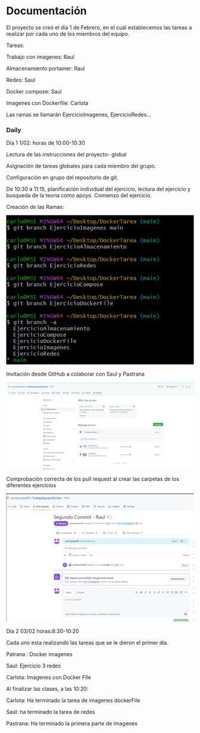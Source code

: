 # Documentación 

El proyecto se creó el dia 1 de Febrero, en el cuál establecemos las tareas a realizar por cada uno de los miembros del equipo.

Tareas:

Trabajo con imagenes: Raul

Almacenamiento portainer: Raul

Redes: Saul

Docker compose: Saul

Imagenes con Dockerfile: Carlota

Las ramas se llamarán EjercicioImagenes, EjercicioRedes...

### Daily

Día 1  1/02: horas de 10:00-10:30

Lectura de las instrucciones del proyecto- global

Asignación de tareas globales para cada miembro del grupo.

Configuración en grupo del repositorio de git.

De 10:30 a 11:15, planificación individual del ejercicio, lectura del ejercicio y busqueda de la teoria como apoyo. Comienzo del ejercicio.

Creación de las Ramas:

![image-20230201103211058](ImagenesDoc/image-20230201103211058.png)

Invitación desde GitHub a colaborar con Saul y Pastrana

![image-20230201104055350](ImagenesDoc/image-20230201104055350.png)



Comprobación correcta de los pull request al crear las carpetas de los diferentes ejercicios

![image-20230201105505102](ImagenesDoc/image-20230201105505102.png)





Día 2 03/02 horas:8:30-10:20

Cada uno esta realizando las tareas que se le dieron el primer dia.

Patrana : Docker imagenes

Saul: Ejercicio 3 redes

Carlota: Imagenes con Docker FIle

Al finalizar las clases, a las 10:20:

Carlota: Ha terminado la tarea de imagenes dockerFile

Saúl: ha terminado la tarea de redes

Pastrana: Ha terminado la primera parte de imagenes

